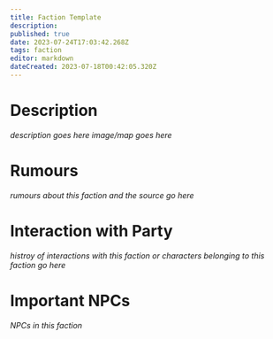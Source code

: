 ```yaml
---
title: Faction Template
description: 
published: true
date: 2023-07-24T17:03:42.268Z
tags: faction
editor: markdown
dateCreated: 2023-07-18T00:42:05.320Z
---
```


# Description
*description goes here*
*image/map goes here*

# Rumours
*rumours about this faction and the source go here*

# Interaction with Party
*histroy of interactions with this faction or characters belonging to this faction go here*

# Important NPCs
*NPCs in this faction*